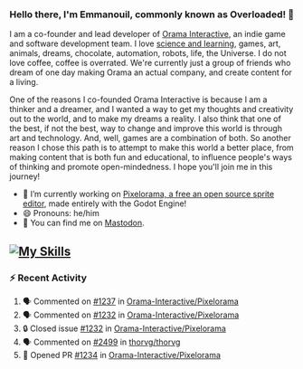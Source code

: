 ### Hello there, I'm Emmanouil, commonly known as Overloaded! 👋
I am a co-founder and lead developer of [Orama Interactive](https://www.oramainteractive.com/), an indie game and software development team. I love [science and learning](https://github.com/OverloadedOrama/KnowledgeBase), games, art, animals, dreams, chocolate, automation, robots, life, the Universe. I do not love coffee, coffee is overrated. We're currently just a group of friends who dream of one day making Orama an actual company, and create content for a living.

One of the reasons I co-founded Orama Interactive is because I am a thinker and a dreamer, and I wanted a way to get my thoughts and creativity out to the world, and to make my dreams a reality. I also think that one of the best, if not the best, way to change and improve this world is through art and technology. And, well, games are a combination of both. So another reason I chose this path is to attempt to make this world a better place, from making content that is both fun and educational, to influence people's ways of thinking and promote open-mindedness. I hope you'll join me in this journey!

- 🔭 I’m currently working on [Pixelorama, a free an open source sprite editor](https://github.com/Orama-Interactive/Pixelorama), made entirely with the Godot Engine!
- 😄 Pronouns: he/him
- 🐘 You can find me on <a rel="me" href="https://mastodon.social/@Overloaded">Mastodon</a>.

[![My Skills](https://skillicons.dev/icons?i=godot,py,cpp,cs,git,linux,html)](https://skillicons.dev)
---

### :zap: Recent Activity

<!--START_SECTION:activity-->
1. 🗣 Commented on [#1237](https://github.com/Orama-Interactive/Pixelorama/issues/1237#issuecomment-2866306697) in [Orama-Interactive/Pixelorama](https://github.com/Orama-Interactive/Pixelorama)
2. 🗣 Commented on [#1232](https://github.com/Orama-Interactive/Pixelorama/issues/1232#issuecomment-2862427469) in [Orama-Interactive/Pixelorama](https://github.com/Orama-Interactive/Pixelorama)
3. 🔒 Closed issue [#1232](https://github.com/Orama-Interactive/Pixelorama/issues/1232) in [Orama-Interactive/Pixelorama](https://github.com/Orama-Interactive/Pixelorama)
4. 🗣 Commented on [#2499](https://github.com/thorvg/thorvg/pull/2499#issuecomment-2860349457) in [thorvg/thorvg](https://github.com/thorvg/thorvg)
5. 💪 Opened PR [#1234](https://github.com/Orama-Interactive/Pixelorama/pull/1234) in [Orama-Interactive/Pixelorama](https://github.com/Orama-Interactive/Pixelorama)
<!--END_SECTION:activity-->

<!--
**OverloadedOrama/OverloadedOrama** is a ✨ _special_ ✨ repository because its `README.md` (this file) appears on your GitHub profile.

Here are some ideas to get you started:

- 👯 I’m looking to collaborate on ...
- 🤔 I’m looking for help with ...
- 💬 Ask me about ...
- 📫 How to reach me: ...
- ⚡ Fun fact: ...
-->
